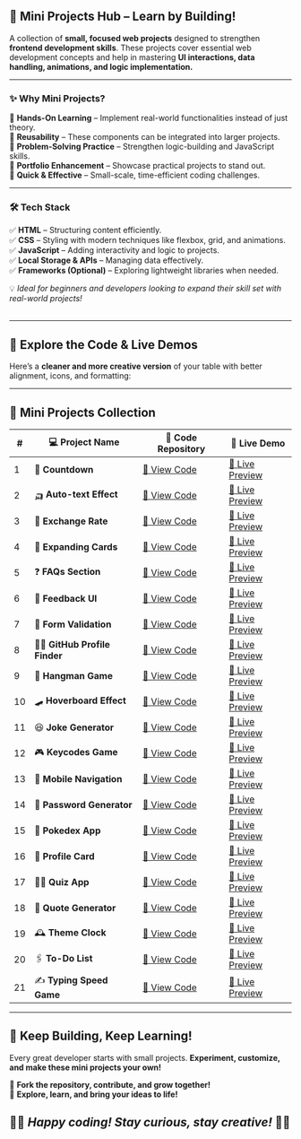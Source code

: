 ## 🚀 Mini Projects Hub – Learn by Building!  

A collection of **small, focused web projects** designed to strengthen **frontend development skills**. These projects cover essential web development concepts and help in mastering **UI interactions, data handling, animations, and logic implementation.**  

---

### ✨ **Why Mini Projects?**  

🔹 **Hands-On Learning** – Implement real-world functionalities instead of just theory.  
🔹 **Reusability** – These components can be integrated into larger projects.  
🔹 **Problem-Solving Practice** – Strengthen logic-building and JavaScript skills.  
🔹 **Portfolio Enhancement** – Showcase practical projects to stand out.  
🔹 **Quick & Effective** – Small-scale, time-efficient coding challenges.  

---


### 🛠 **Tech Stack**  

✅ **HTML** – Structuring content efficiently.  
✅ **CSS** – Styling with modern techniques like flexbox, grid, and animations.  
✅ **JavaScript** – Adding interactivity and logic to projects.  
✅ **Local Storage & APIs** – Managing data effectively.  
✅ **Frameworks (Optional)** – Exploring lightweight libraries when needed.  

💡 *Ideal for beginners and developers looking to expand their skill set with real-world projects!*  
<br>

---

 ## 🔗 Explore the Code & Live Demos
Here’s a **cleaner and more creative version** of your table with better alignment, icons, and formatting:  

---

## 🌟 Mini Projects Collection  

| #  | 💻 Project Name       | 📜 Code Repository | 🔗 Live Demo |  
|----|----------------------|--------------------|-------------|  
| 1  | 🔢 **Countdown**       | [📂 View Code](https://github.com/Khush1009i/mini--projects/tree/main/animation-countdown) | [🚀 Live Preview](https://lucky-florentine-900227.netlify.app/) |  
| 2  | 🛺 **Auto-text Effect** | [📂 View Code](https://github.com/Khush1009i/mini--projects/tree/main/auto-text) | [🚀 Live Preview](https://majestic-gumdrop-9a857d.netlify.app/) |  
| 3  | 💱 **Exchange Rate**    | [📂 View Code](https://github.com/Khush1009i/mini--projects/tree/main/exchange-rate) | [🚀 Live Preview](https://nimble-narwhal-6026c5.netlify.app/) |  
| 4  | 🎴 **Expanding Cards**  | [📂 View Code](https://github.com/Khush1009i/mini--projects/tree/main/expanding%20cards) | [🚀 Live Preview](https://legendary-shortbread-ece861.netlify.app/) |  
| 5  | ❓ **FAQs Section**     | [📂 View Code](https://github.com/Khush1009i/mini--projects/tree/main/faq's) | [🚀 Live Preview](https://moonlit-druid-d992ab.netlify.app/) |  
| 6  | 🏣 **Feedback UI**     | [📂 View Code](https://github.com/Khush1009i/mini--projects/tree/main/feedback-UI) | [🚀 Live Preview](https://lambent-buttercream-5ebba3.netlify.app/) |  
| 7  | 💁 **Form Validation** | [📂 View Code](https://github.com/Khush1009i/mini--projects/tree/main/form) | [🚀 Live Preview](https://stellular-pony-52fd34.netlify.app/) |  
| 8  | 🧑‍💼 **GitHub Profile Finder** | [📂 View Code](https://github.com/Khush1009i/mini--projects/tree/main/github%20profiles) | [🚀 Live Preview](https://glowing-croquembouch4492dc.netlify.app/) |  
| 9  | 🐒 **Hangman Game**     | [📂 View Code](https://github.com/Khush1009i/mini--projects/tree/main/hangman) | [🚀 Live Preview](https://keen-quokka-8f1b52.netlify.app/) |  
| 10 | 🛹 **Hoverboard Effect** | [📂 View Code](https://github.com/Khush1009i/mini--projects/tree/main/hoverboard) | [🚀 Live Preview](https://resplendent-kitsune-2b2a01.netlify.app/) |  
| 11 | 😆 **Joke Generator**   | [📂 View Code](https://github.com/Khush1009i/mini--projects/tree/main/jokes) | [🚀 Live Preview](https://boisterous-salamander-3220ff.netlify.app/) |  
| 12 | 🎮 **Keycodes Game**    | [📂 View Code](https://github.com/Khush1009i/mini--projects/tree/main/keycodes!) | [🚀 Live Preview](https://joyful-crostata-81d07a.netlify.app/) |  
| 13 | 📱 **Mobile Navigation** | [📂 View Code](https://github.com/Khush1009i/mini--projects/tree/main/mobile-navigation) | [🚀 Live Preview](https://unique-sable-d3aa86.netlify.app/) |  
| 14 | 🔏 **Password Generator** | [📂 View Code](https://github.com/Khush1009i/mini--projects/tree/main/password-generator) | [🚀 Live Preview](https://aquamarine-elf-603e9a.netlify.app/) |  
| 15 | 🐯 **Pokedex App**      | [📂 View Code](https://github.com/Khush1009i/mini--projects/tree/main/pokedex) | [🚀 Live Preview](https://visionary-bombolone-c3b8f0.netlify.app/) |  
| 16 | 🪪 **Profile Card**     | [📂 View Code](https://github.com/Khush1009i/mini--projects/tree/main/profile-card) | [🚀 Live Preview](https://dapper-sundae-227be0.netlify.app/) |  
| 17 | 👨‍🏫 **Quiz App**       | [📂 View Code](https://github.com/Khush1009i/mini--projects/tree/main/quizapp) | [🚀 Live Preview](https://rainbow-marshmallow-85507a.netlify.app/) |  
| 18 | 📑 **Quote Generator**  | [📂 View Code](https://github.com/Khush1009i/mini--projects/tree/main/quote-Gen) | [🚀 Live Preview](https://visionary-malasada-77e9d7.netlify.app/) |  
| 19 | 🕰️ **Theme Clock**      | [📂 View Code](https://github.com/Khush1009i/mini--projects/tree/main/theme-clock) | [🚀 Live Preview](https://rainbow-crostata-983adf.netlify.app/) |  
| 20 | 🖇️ **To-Do List**      | [📂 View Code](https://github.com/Khush1009i/mini--projects/tree/main/to-do%20list) | [🚀 Live Preview](https://fanciful-bavarois-cfba54.netlify.app/) |  
| 21 | ✍️ **Typing Speed Game** | [📂 View Code](https://github.com/Khush1009i/mini--projects/tree/main/typing-game) | [🚀 Live Preview](https://peppy-kheer-ee823a.netlify.app/) |  

---

## 🚀 Keep Building, Keep Learning!  

Every great developer starts with small projects. **Experiment, customize, and make these mini projects your own!**  

🔹 **Fork the repository, contribute, and grow together!**  
🔹 **Explore, learn, and bring your ideas to life!**  


👨‍💻 *Happy coding! Stay curious, stay creative!* 🚀🔥
---
